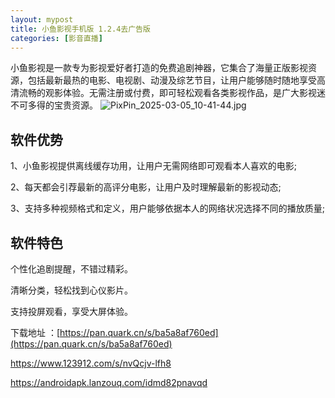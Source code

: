 ```yaml
---
layout: mypost
title: 小鱼影视手机版 1.2.4去广告版
categories: [影音直播]
---
```




小鱼影视是一款专为影视爱好者打造的免费追剧神器，它集合了海量正版影视资源，包括最新最热的电影、电视剧、动漫及综艺节目，让用户能够随时随地享受高清流畅的观影体验。无需注册或付费，即可轻松观看各类影视作品，是广大影视迷不可多得的宝贵资源。
![PixPin_2025-03-05_10-41-44.jpg](https://s2.loli.net/2025/03/05/jW9quBHwOzgaspF.jpg)

## 软件优势
1、小鱼影视提供离线缓存功用，让用户无需网络即可观看本人喜欢的电影;

2、每天都会引荐最新的高评分电影，让用户及时理解最新的影视动态;

3、支持多种视频格式和定义，用户能够依据本人的网络状况选择不同的播放质量;

## 软件特色
个性化追剧提醒，不错过精彩。

清晰分类，轻松找到心仪影片。

支持投屏观看，享受大屏体验。

下载地址 ：[https://pan.quark.cn/s/ba5a8af760ed](https://pan.quark.cn/s/ba5a8af760ed)

https://www.123912.com/s/nvQcjv-lfh8

https://androidapk.lanzouq.com/idmd82pnavqd
